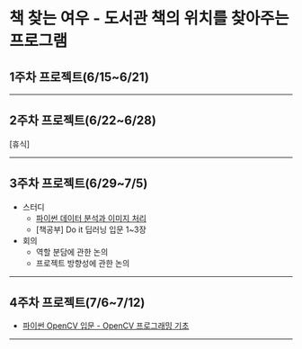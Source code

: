 # 책 찾는 여우 - 도서관 책의 위치를 찾아주는 프로그램

## 1주차 프로젝트(6/15~6/21)

---

## 2주차 프로젝트(6/22~6/28)

[휴식]

---

## 3주차 프로젝트(6/29~7/5)

- 스터디
  - [파이썬 데이터 분석과 이미지 처리](https://www.youtube.com/watch?v=V8Lpf3WCZ4g&list=PLRx0vPvlEmdBx9X5xSgcEk4CEbzEiws8C)<br>
  - [책공부] Do it 딥러닝 입문 1~3장
- 회의
  - 역할 분담에 관한 논의
  - 프로젝트 방향성에 관한 논의

---

## 4주차 프로젝트(7/6~7/12)

- [파이썬 OpenCV 입문 - OpenCV 프로그래밍 기초](https://www.youtube.com/watch?v=95d_MwXCGhc&list=PL9mhQYIlKEhcsVesI5jR3BYW0FGcX2_vx)

---
